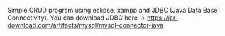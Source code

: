 Simple CRUD program using eclipse, xampp and JDBC (Java Data Base Connectivity).
You can download JDBC here -> https://jar-download.com/artifacts/mysql/mysql-connector-java
